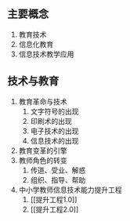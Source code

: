 ## 主要概念
1. 教育技术
2. 信息化教育
3. 信息技术教学应用
## 技术与教育
1. 教育革命与技术
	1. 文字符号的出现
	2. 印刷术的出现
	3. 电子技术的出现
	4. 信息技术的出现
2. 教育变革的引擎
3. 教师角色的转变
	1. 传道、受业、解惑
	2. 组织、指导、帮助
4. 中小学教师信息技术能力提升工程
	1. [[提升工程1.0]]
	2. [[提升工程2.0]]

 